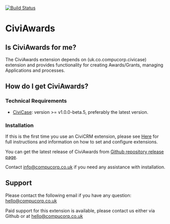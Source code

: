 [![Build Status](https://github.com/compucorp/uk.co.compucorp.civiawards/workflows/Tests/badge.svg)](https://github.com/compucorp/uk.co.compucorp.civiawards/workflows/Tests/badge.svg)

# CiviAwards

## Is CiviAwards for me?
The CiviAwards extension depends on (uk.co.compucorp.civicase) extension and provides functionality for creating Awards/Grants, managing Applications
and processes.

## How do I get CiviAwards?

### Technical Requirements
* [CiviCase](https://github.com/compucorp/uk.co.compucorp.civicase/releases): version >= v1.0.0-beta.5, preferably the latest version.

### Installation
If this is the first time you use an CiviCRM extension,  please see [Here](http://wiki.civicrm.org/confluence/display/CRMDOC/Extensions "CiviCRM Extensions Installation") for full instructions and information on how to set and configure extensions.

You can get the latest release of CiviAwards from [Github repository release page](https://github.com/compucorp/uk.co.compucorp.civiawards/releases).

Contact info@compucorp.co.uk if you need any assistance with installation.


## Support
Please contact the following email if you have any question: <hello@compucorp.co.uk>

Paid support for this extension is available, please contact us either via Github or at <hello@compucorp.co.uk>

